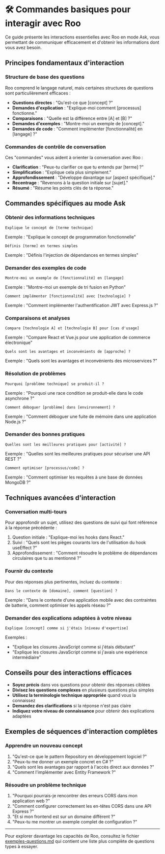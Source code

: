 # 🛠️ Commandes basiques pour interagir avec Roo

Ce guide présente les interactions essentielles avec Roo en mode Ask, vous permettant de communiquer efficacement et d'obtenir les informations dont vous avez besoin.

## Principes fondamentaux d'interaction

### Structure de base des questions

Roo comprend le langage naturel, mais certaines structures de questions sont particulièrement efficaces :

- **Questions directes** : "Qu'est-ce que [concept] ?"
- **Demandes d'explication** : "Explique-moi comment [processus] fonctionne."
- **Comparaisons** : "Quelle est la différence entre [A] et [B] ?"
- **Demandes d'exemples** : "Montre-moi un exemple de [concept]."
- **Demandes de code** : "Comment implémenter [fonctionnalité] en [langage] ?"

### Commandes de contrôle de conversation

Ces "commandes" vous aident à orienter la conversation avec Roo :

- **Clarification** : "Peux-tu clarifier ce que tu entends par [terme] ?"
- **Simplification** : "Explique cela plus simplement."
- **Approfondissement** : "Développe davantage sur [aspect spécifique]."
- **Recentrage** : "Revenons à la question initiale sur [sujet]."
- **Résumé** : "Résume les points clés de ta réponse."

## Commandes spécifiques au mode Ask

### Obtenir des informations techniques

```
Explique le concept de [terme technique]
```
Exemple : "Explique le concept de programmation fonctionnelle"

```
Définis [terme] en termes simples
```
Exemple : "Définis l'injection de dépendances en termes simples"

### Demander des exemples de code

```
Montre-moi un exemple de [fonctionnalité] en [langage]
```
Exemple : "Montre-moi un exemple de tri fusion en Python"

```
Comment implémenter [fonctionnalité] avec [technologie] ?
```
Exemple : "Comment implémenter l'authentification JWT avec Express.js ?"

### Comparaisons et analyses

```
Compare [technologie A] et [technologie B] pour [cas d'usage]
```
Exemple : "Compare React et Vue.js pour une application de commerce électronique"

```
Quels sont les avantages et inconvénients de [approche] ?
```
Exemple : "Quels sont les avantages et inconvénients des microservices ?"

### Résolution de problèmes

```
Pourquoi [problème technique] se produit-il ?
```
Exemple : "Pourquoi une race condition se produit-elle dans le code asynchrone ?"

```
Comment déboguer [problème] dans [environnement] ?
```
Exemple : "Comment déboguer une fuite de mémoire dans une application Node.js ?"

### Demander des bonnes pratiques

```
Quelles sont les meilleures pratiques pour [activité] ?
```
Exemple : "Quelles sont les meilleures pratiques pour sécuriser une API REST ?"

```
Comment optimiser [processus/code] ?
```
Exemple : "Comment optimiser les requêtes à une base de données MongoDB ?"

## Techniques avancées d'interaction

### Conversation multi-tours

Pour approfondir un sujet, utilisez des questions de suivi qui font référence à la réponse précédente :

1. Question initiale : "Explique-moi les hooks dans React."
2. Suivi : "Quels sont les pièges courants lors de l'utilisation du hook useEffect ?"
3. Approfondissement : "Comment résoudre le problème de dépendances circulaires que tu as mentionné ?"

### Fournir du contexte

Pour des réponses plus pertinentes, incluez du contexte :

```
Dans le contexte de [domaine], comment [question] ?
```
Exemple : "Dans le contexte d'une application mobile avec des contraintes de batterie, comment optimiser les appels réseau ?"

### Demander des explications adaptées à votre niveau

```
Explique [concept] comme si j'étais [niveau d'expertise]
```
Exemples :
- "Explique les closures JavaScript comme si j'étais débutant"
- "Explique les closures JavaScript comme si j'avais une expérience intermédiaire"

## Conseils pour des interactions efficaces

- **Soyez précis** dans vos questions pour obtenir des réponses ciblées
- **Divisez les questions complexes** en plusieurs questions plus simples
- **Utilisez la terminologie technique appropriée** quand vous la connaissez
- **Demandez des clarifications** si la réponse n'est pas claire
- **Indiquez votre niveau de connaissance** pour obtenir des explications adaptées

## Exemples de séquences d'interaction complètes

### Apprendre un nouveau concept

1. "Qu'est-ce que le pattern Repository en développement logiciel ?"
2. "Peux-tu me donner un exemple concret en C# ?"
3. "Quels sont les avantages par rapport à l'accès direct aux données ?"
4. "Comment l'implémenter avec Entity Framework ?"

### Résoudre un problème technique

1. "Pourquoi pourrais-je rencontrer des erreurs CORS dans mon application web ?"
2. "Comment configurer correctement les en-têtes CORS dans une API Express ?"
3. "Et si mon frontend est sur un domaine différent ?"
4. "Peux-tu me montrer un exemple complet de configuration ?"

---

Pour explorer davantage les capacités de Roo, consultez le fichier [exemples-questions.md](./exemples-questions.md) qui contient une liste plus complète de questions types à essayer.